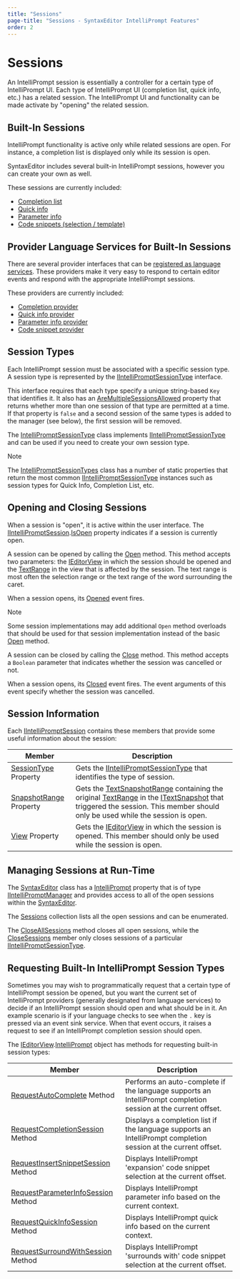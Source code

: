 ```yaml
---
title: "Sessions"
page-title: "Sessions - SyntaxEditor IntelliPrompt Features"
order: 2
---
```

# Sessions

An IntelliPrompt session is essentially a controller for a certain type of IntelliPrompt UI.  Each type of IntelliPrompt UI (completion list, quick info, etc.) has a related session.  The IntelliPrompt UI and functionality can be made activate by "opening" the related session.

## Built-In Sessions

IntelliPrompt functionality is active only while related sessions are open.  For instance, a completion list is displayed only while its session is open.

SyntaxEditor includes several built-in IntelliPrompt sessions, however you can create your own as well.

These sessions are currently included:

- [Completion list](completion-list.md)
- [Quick info](quick-info.md)
- [Parameter info](parameter-info.md)
- [Code snippets (selection / template)](code-snippets.md)

## Provider Language Services for Built-In Sessions

There are several provider interfaces that can be [registered as language services](../../language-creation/service-locator-architecture.md).  These providers make it very easy to respond to certain editor events and respond with the appropriate IntelliPrompt sessions.

These providers are currently included:

- [Completion provider](../../language-creation/provider-services/completion-provider.md)
- [Quick info provider](../../language-creation/provider-services/quick-info-provider.md)
- [Parameter info provider](../../language-creation/provider-services/parameter-info-provider.md)
- [Code snippet provider](../../language-creation/provider-services/code-snippet-provider.md)

## Session Types

Each IntelliPrompt session must be associated with a specific session type.  A session type is represented by the [IIntelliPromptSessionType](xref:ActiproSoftware.UI.WinForms.Controls.SyntaxEditor.IntelliPrompt.IIntelliPromptSessionType) interface.

This interface requires that each type specify a unique string-based `Key` that identifies it.  It also has an [AreMultipleSessionsAllowed](xref:ActiproSoftware.UI.WinForms.Controls.SyntaxEditor.IntelliPrompt.IIntelliPromptSessionType.AreMultipleSessionsAllowed) property that returns whether more than one session of that type are permitted at a time.  If that property is `false` and a second session of the same types is added to the manager (see below), the first session will be removed.

The [IntelliPromptSessionType](xref:ActiproSoftware.UI.WinForms.Controls.SyntaxEditor.IntelliPrompt.Implementation.IntelliPromptSessionType) class implements [IIntelliPromptSessionType](xref:ActiproSoftware.UI.WinForms.Controls.SyntaxEditor.IntelliPrompt.IIntelliPromptSessionType) and can be used if you need to create your own session type.

> [!NOTE]
> The [IntelliPromptSessionTypes](xref:ActiproSoftware.UI.WinForms.Controls.SyntaxEditor.IntelliPrompt.IntelliPromptSessionTypes) class has a number of static properties that return the most common [IIntelliPromptSessionType](xref:ActiproSoftware.UI.WinForms.Controls.SyntaxEditor.IntelliPrompt.IIntelliPromptSessionType) instances such as session types for Quick Info, Completion List, etc.

## Opening and Closing Sessions

When a session is "open", it is active within the user interface.  The [IIntelliPromptSession](xref:ActiproSoftware.UI.WinForms.Controls.SyntaxEditor.IntelliPrompt.IIntelliPromptSession).[IsOpen](xref:ActiproSoftware.UI.WinForms.Controls.SyntaxEditor.IntelliPrompt.IIntelliPromptSession.IsOpen) property indicates if a session is currently open.

A session can be opened by calling the [Open](xref:ActiproSoftware.UI.WinForms.Controls.SyntaxEditor.IntelliPrompt.IIntelliPromptSession.Open*) method.  This method accepts two parameters: the [IEditorView](xref:ActiproSoftware.UI.WinForms.Controls.SyntaxEditor.IEditorView) in which the session should be opened and the [TextRange](xref:ActiproSoftware.Text.TextRange) in the view that is affected by the session.  The text range is most often the selection range or the text range of the word surrounding the caret.

When a session opens, its [Opened](xref:ActiproSoftware.UI.WinForms.Controls.SyntaxEditor.IntelliPrompt.IIntelliPromptSession.Opened) event fires.

> [!NOTE]
> Some session implementations may add additional `Open` method overloads that should be used for that session implementation instead of the basic [Open](xref:ActiproSoftware.UI.WinForms.Controls.SyntaxEditor.IntelliPrompt.IIntelliPromptSession.Open*) method.

A session can be closed by calling the [Close](xref:ActiproSoftware.UI.WinForms.Controls.SyntaxEditor.IntelliPrompt.IIntelliPromptSession.Close*) method.  This method accepts a `Boolean` parameter that indicates whether the session was cancelled or not.

When a session opens, its [Closed](xref:ActiproSoftware.UI.WinForms.Controls.SyntaxEditor.IntelliPrompt.IIntelliPromptSession.Closed) event fires.  The event arguments of this event specify whether the session was cancelled.

## Session Information

Each [IIntelliPromptSession](xref:ActiproSoftware.UI.WinForms.Controls.SyntaxEditor.IntelliPrompt.IIntelliPromptSession) contains these members that provide some useful information about the session:

| Member | Description |
|-----|-----|
| [SessionType](xref:ActiproSoftware.UI.WinForms.Controls.SyntaxEditor.IntelliPrompt.IIntelliPromptSession.SessionType) Property | Gets the [IIntelliPromptSessionType](xref:ActiproSoftware.UI.WinForms.Controls.SyntaxEditor.IntelliPrompt.IIntelliPromptSessionType) that identifies the type of session. |
| [SnapshotRange](xref:ActiproSoftware.UI.WinForms.Controls.SyntaxEditor.IntelliPrompt.IIntelliPromptSession.SnapshotRange) Property | Gets the [TextSnapshotRange](xref:ActiproSoftware.Text.TextSnapshotRange) containing the original [TextRange](xref:ActiproSoftware.Text.TextRange) in the [ITextSnapshot](xref:ActiproSoftware.Text.ITextSnapshot) that triggered the session.  This member should only be used while the session is open. |
| [View](xref:ActiproSoftware.UI.WinForms.Controls.SyntaxEditor.IntelliPrompt.IIntelliPromptSession.View) Property | Gets the [IEditorView](xref:ActiproSoftware.UI.WinForms.Controls.SyntaxEditor.IEditorView) in which the session is opened.  This member should only be used while the session is open. |

## Managing Sessions at Run-Time

The [SyntaxEditor](xref:ActiproSoftware.UI.WinForms.Controls.SyntaxEditor.SyntaxEditor) class has a [IntelliPrompt](xref:ActiproSoftware.UI.WinForms.Controls.SyntaxEditor.SyntaxEditor.IntelliPrompt) property that is of type [IIntelliPromptManager](xref:ActiproSoftware.UI.WinForms.Controls.SyntaxEditor.IntelliPrompt.IIntelliPromptManager) and provides access to all of the open sessions within the [SyntaxEditor](xref:ActiproSoftware.UI.WinForms.Controls.SyntaxEditor.SyntaxEditor).

The [Sessions](xref:ActiproSoftware.UI.WinForms.Controls.SyntaxEditor.IntelliPrompt.IIntelliPromptManager.Sessions) collection lists all the open sessions and can be enumerated.

The [CloseAllSessions](xref:ActiproSoftware.UI.WinForms.Controls.SyntaxEditor.IntelliPrompt.IIntelliPromptManager.CloseAllSessions*) method closes all open sessions, while the [CloseSessions](xref:ActiproSoftware.UI.WinForms.Controls.SyntaxEditor.IntelliPrompt.IIntelliPromptManager.CloseSessions*) member only closes sessions of a particular [IIntelliPromptSessionType](xref:ActiproSoftware.UI.WinForms.Controls.SyntaxEditor.IntelliPrompt.IIntelliPromptSessionType).

## Requesting Built-In IntelliPrompt Session Types

Sometimes you may wish to programmatically request that a certain type of IntelliPrompt session be opened, but you want the current set of IntelliPrompt providers (generally designated from language services) to decide if an IntelliPrompt session should open and what should be in it.  An example scenario is if your language checks to see when the `.` key is pressed via an event sink service.  When that event occurs, it raises a request to see if an IntelliPrompt completion session should open.

The [IEditorView](xref:ActiproSoftware.UI.WinForms.Controls.SyntaxEditor.IEditorView).[IntelliPrompt](xref:ActiproSoftware.UI.WinForms.Controls.SyntaxEditor.IEditorView.IntelliPrompt) object has methods for requesting built-in session types:

| Member | Description |
|-----|-----|
| [RequestAutoComplete](xref:ActiproSoftware.UI.WinForms.Controls.SyntaxEditor.IEditorViewIntelliPrompt.RequestAutoComplete*) Method | Performs an auto-complete if the language supports an IntelliPrompt completion session at the current offset. |
| [RequestCompletionSession](xref:ActiproSoftware.UI.WinForms.Controls.SyntaxEditor.IEditorViewIntelliPrompt.RequestCompletionSession*) Method | Displays a completion list if the language supports an IntelliPrompt completion session at the current offset. |
| [RequestInsertSnippetSession](xref:ActiproSoftware.UI.WinForms.Controls.SyntaxEditor.IEditorViewIntelliPrompt.RequestInsertSnippetSession*) Method | Displays IntelliPrompt 'expansion' code snippet selection at the current offset. |
| [RequestParameterInfoSession](xref:ActiproSoftware.UI.WinForms.Controls.SyntaxEditor.IEditorViewIntelliPrompt.RequestParameterInfoSession*) Method | Displays IntelliPrompt parameter info based on the current context. |
| [RequestQuickInfoSession](xref:ActiproSoftware.UI.WinForms.Controls.SyntaxEditor.IEditorViewIntelliPrompt.RequestQuickInfoSession*) Method | Displays IntelliPrompt quick info based on the current context. |
| [RequestSurroundWithSession](xref:ActiproSoftware.UI.WinForms.Controls.SyntaxEditor.IEditorViewIntelliPrompt.RequestSurroundWithSession*) Method | Displays IntelliPrompt 'surrounds with' code snippet selection at the current offset. |
